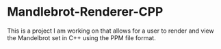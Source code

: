 # Mandlebrot-Renderer-CPP
This is a project I am working on that allows for a user to render and view the Mandelbrot set in C++ using the PPM file format.
